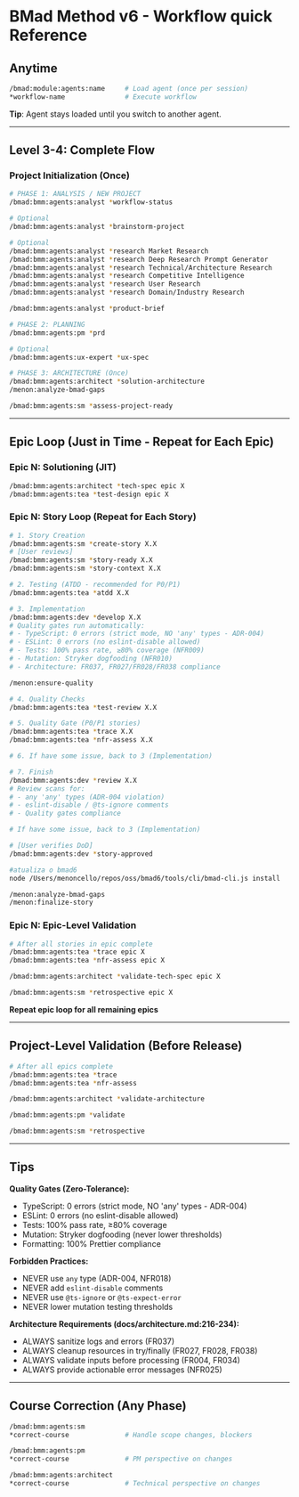 # BMad Method v6 - Workflow quick Reference

## Anytime

```bash
/bmad:module:agents:name     # Load agent (once per session)
*workflow-name               # Execute workflow
```

**Tip**: Agent stays loaded until you switch to another agent.

---

## Level 3-4: Complete Flow

### Project Initialization (Once)

```bash
# PHASE 1: ANALYSIS / NEW PROJECT
/bmad:bmm:agents:analyst *workflow-status

# Optional
/bmad:bmm:agents:analyst *brainstorm-project

# Optional
/bmad:bmm:agents:analyst *research Market Research
/bmad:bmm:agents:analyst *research Deep Research Prompt Generator
/bmad:bmm:agents:analyst *research Technical/Architecture Research
/bmad:bmm:agents:analyst *research Competitive Intelligence
/bmad:bmm:agents:analyst *research User Research
/bmad:bmm:agents:analyst *research Domain/Industry Research

/bmad:bmm:agents:analyst *product-brief

# PHASE 2: PLANNING
/bmad:bmm:agents:pm *prd

# Optional
/bmad:bmm:agents:ux-expert *ux-spec

# PHASE 3: ARCHITECTURE (Once)
/bmad:bmm:agents:architect *solution-architecture
/menon:analyze-bmad-gaps

/bmad:bmm:agents:sm *assess-project-ready
```

---

## Epic Loop (Just in Time - Repeat for Each Epic)

### Epic N: Solutioning (JIT)

```bash
/bmad:bmm:agents:architect *tech-spec epic X
/bmad:bmm:agents:tea *test-design epic X
```

### Epic N: Story Loop (Repeat for Each Story)

```bash
# 1. Story Creation
/bmad:bmm:agents:sm *create-story X.X
# [User reviews]
/bmad:bmm:agents:sm *story-ready X.X
/bmad:bmm:agents:sm *story-context X.X

# 2. Testing (ATDD - recommended for P0/P1)
/bmad:bmm:agents:tea *atdd X.X

# 3. Implementation
/bmad:bmm:agents:dev *develop X.X
# Quality gates run automatically:
# - TypeScript: 0 errors (strict mode, NO 'any' types - ADR-004)
# - ESLint: 0 errors (no eslint-disable allowed)
# - Tests: 100% pass rate, ≥80% coverage (NFR009)
# - Mutation: Stryker dogfooding (NFR010)
# - Architecture: FR037, FR027/FR028/FR038 compliance

/menon:ensure-quality

# 4. Quality Checks
/bmad:bmm:agents:tea *test-review X.X

# 5. Quality Gate (P0/P1 stories)
/bmad:bmm:agents:tea *trace X.X
/bmad:bmm:agents:tea *nfr-assess X.X

# 6. If have some issue, back to 3 (Implementation)

# 7. Finish
/bmad:bmm:agents:dev *review X.X
# Review scans for:
# - any 'any' types (ADR-004 violation)
# - eslint-disable / @ts-ignore comments
# - Quality gates compliance

# If have some issue, back to 3 (Implementation)

# [User verifies DoD]
/bmad:bmm:agents:dev *story-approved

#atualiza o bmad6
node /Users/menoncello/repos/oss/bmad6/tools/cli/bmad-cli.js install

/menon:analyze-bmad-gaps
/menon:finalize-story
```

### Epic N: Epic-Level Validation

```bash
# After all stories in epic complete
/bmad:bmm:agents:tea *trace epic X
/bmad:bmm:agents:tea *nfr-assess epic X

/bmad:bmm:agents:architect *validate-tech-spec epic X

/bmad:bmm:agents:sm *retrospective epic X
```

**Repeat epic loop for all remaining epics**

---

## Project-Level Validation (Before Release)

```bash
# After all epics complete
/bmad:bmm:agents:tea *trace
/bmad:bmm:agents:tea *nfr-assess

/bmad:bmm:agents:architect *validate-architecture

/bmad:bmm:agents:pm *validate

/bmad:bmm:agents:sm *retrospective
```

---

## Tips

**Quality Gates (Zero-Tolerance):**
- TypeScript: 0 errors (strict mode, NO 'any' types - ADR-004)
- ESLint: 0 errors (no eslint-disable allowed)
- Tests: 100% pass rate, ≥80% coverage
- Mutation: Stryker dogfooding (never lower thresholds)
- Formatting: 100% Prettier compliance

**Forbidden Practices:**
- NEVER use `any` type (ADR-004, NFR018)
- NEVER add `eslint-disable` comments
- NEVER use `@ts-ignore` or `@ts-expect-error`
- NEVER lower mutation testing thresholds

**Architecture Requirements (docs/architecture.md:216-234):**
- ALWAYS sanitize logs and errors (FR037)
- ALWAYS cleanup resources in try/finally (FR027, FR028, FR038)
- ALWAYS validate inputs before processing (FR004, FR034)
- ALWAYS provide actionable error messages (NFR025)

---

## Course Correction (Any Phase)

```bash
/bmad:bmm:agents:sm
*correct-course              # Handle scope changes, blockers

/bmad:bmm:agents:pm
*correct-course              # PM perspective on changes

/bmad:bmm:agents:architect
*correct-course              # Technical perspective on changes
```
